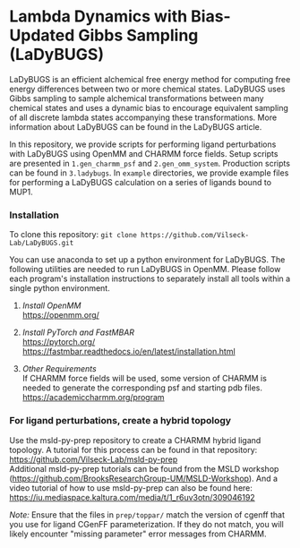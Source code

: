 # Lambda Dynamics with Bias-Updated Gibbs Sampling (LaDyBUGS)
LaDyBUGS is an efficient alchemical free energy method for computing free energy differences between two or more chemical states. LaDyBUGS uses Gibbs sampling to sample alchemical transformations between many chemical states and uses a dynamic bias to encourage equivalent sampling of all discrete lambda states accompanying these transformations. More information about LaDyBUGS can be found in the LaDyBUGS article.

In this repository, we provide scripts for performing ligand perturbations with LaDyBUGS using OpenMM and CHARMM force fields. Setup scripts are presented in `1.gen_charmm_psf` and `2.gen_omm_system`. Production scripts can be found in `3.ladybugs`. In `example` directories, we provide example files for performing a LaDyBUGS calculation on a series of ligands bound to MUP1. 


### Installation
To clone this repository:
`git clone https://github.com/Vilseck-Lab/LaDyBUGS.git`

You can use anaconda to set up a python environment for LaDyBUGS. The following utilities are needed to run LaDyBUGS in OpenMM. Please follow each program's installation instructions to separately install all tools within a single python environment.

1) *Install OpenMM* <br>
https://openmm.org/

2) *Install PyTorch and FastMBAR* <br>
https://pytorch.org/ <br>
https://fastmbar.readthedocs.io/en/latest/installation.html

3) *Other Requirements* <br>
If CHARMM force fields will be used, some version of CHARMM is needed to generate the corresponding psf and starting pdb files.  <br>
https://academiccharmm.org/program

### For ligand perturbations, create a hybrid topology
Use the msld-py-prep repository to create a CHARMM hybrid ligand topology. A tutorial for this process can be found in that repository: 
https://github.com/Vilseck-Lab/msld-py-prep <br>
Additional msld-py-prep tutorials can be found from the MSLD workshop (https://github.com/BrooksResearchGroup-UM/MSLD-Workshop). And a video tutorial of how to use msld-py-prep can also be found here: https://iu.mediaspace.kaltura.com/media/t/1_r6uv3otn/309046192 

*Note:* Ensure that the files in `prep/toppar/` match the version of cgenff that you use for ligand CGenFF parameterization. If they do not match, you will likely encounter "missing parameter" error messages from CHARMM.

